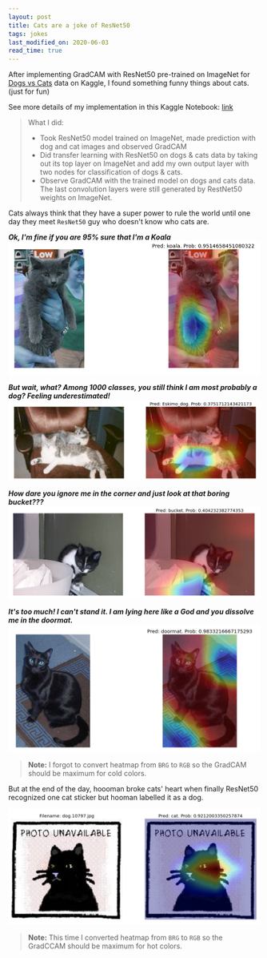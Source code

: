 ```yaml
---
layout: post
title: Cats are a joke of ResNet50
tags: jokes
last_modified_on: 2020-06-03
read_time: true
---
```


After implementing GradCAM with ResNet50 pre-trained on ImageNet for [Dogs vs Cats](https://www.kaggle.com/c/dogs-vs-cats) data on Kaggle, I found something funny things about cats. (just for fun)

See more details of my implementation in this Kaggle Notebook: [link](https://www.kaggle.com/nguyenhoa/dog-cat-classifier-resnet50v2-tf-keras-gradcam?scriptVersionId=35394264) 

>What I did:
>* Took ResNet50 model trained on ImageNet, made prediction with dog and cat images and observed GradCAM
>* Did transfer learning with ResNet50 on dogs & cats data by taking out its top layer on ImageNet and add my own output layer with two nodes for classification of dogs & cats.
>* Observe GradCAM with the trained model on dogs and cats data. The last convolution layers were still generated by RestNet50 weights on ImageNet.

Cats always think that they have a super power to rule the world until one day they meet `ResNet50` guy who doesn't know who cats are.

***Ok, I'm fine if you are 95% sure that I'm a Koala***
![koala-cat](../assets/images/gradCAM/koala_cat.png)

***But wait, what? Among 1000 classes, you still think I am most probably a dog? Feeling underestimated!***
![dog-cat](../assets/images/gradCAM/dog_cat.png)

***How dare you ignore me in the corner and just look at that boring bucket???***
![bucket_cat](../assets/images/gradCAM/bucket_cat.png)

***It's too much! I can't stand it. I am lying here like a God and you dissolve me in the doormat.***
![doormat](../assets/images/gradCAM/doormat_cat.png)


><i class="fa fa-sticky-note-o" aria-hidden="true"></i> **Note:** I forgot to convert heatmap from `BRG` to `RGB` so the GradCAM should be maximum for cold colors.

But at the end of the day, hoooman broke cats' heart when finally ResNet50 recognized one cat sticker but hooman labelled it as a dog.

![hooman](../assets/images/gradCAM/wrong_label.png)

><i class="fa fa-sticky-note-o" aria-hidden="true"></i> **Note:** This time I converted heatmap from `BRG` to `RGB` so the GradCCAM should be maximum for hot colors.
 